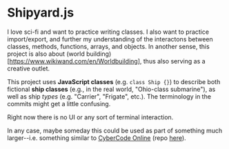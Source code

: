 # Shipyard.js

I love sci-fi and want to practice writing classes. I also want to practice import/export, and further my understanding of the interactons between classes, methods, functions, arrays, and objects. In another sense, this project is also about (world building)[https://www.wikiwand.com/en/Worldbuilding], thus also serving as a creative outlet.

This project uses **JavaScript classes** (e.g. `class Ship {}`) to describe both fictional **ship classes** (e.g., in the real world, "Ohio-class submarine"), as well as ship _types_ (e.g. "Carrier", "Frigate", etc.). The terminology in the commits might get a little confusing.

Right now there is no UI or any sort of terminal interaction.

In any case, maybe someday this could be used as part of something much larger--i.e. something similar to [CyberCode Online](https://cybercodeonline.com/) (repo [here](https://github.com/DexterHuang/CyberCodeOnline)).
